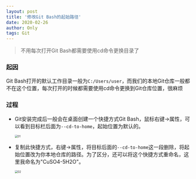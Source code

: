 ```yaml
---
layout: post
title: '修改Git Bash的起始路径'
date: 2020-02-26
author: Only
tags: Git
---
```


> 不用每次打开Git Bash都需要使用cd命令更换目录了

### 起因

Git Bash打开的默认工作目录一般为`C:/Users/user`，而我们的本地Git仓库一般都不在这个位置，每次打开的时候都需要使用cd命令更换到Git仓库位置，很麻烦

### 过程

* Git安装完成后一般会在桌面创建一个快捷方式Git Bash，鼠标右键->属性，可以看到目标栏后面为`--cd-to-home`，起始位置为默认的。

	<img src="http://onlywyj.gitee.io/image_bed/blog/2020-02-26-01.png" alt="01" style="zoom: 50%;" />

* 复制此快捷方式，右键->属性，将目标后面的`--cd-to-home`这一段删除，将起始位置改为你本地仓库的路径。为了区分，还可以将这个快捷方式重命名，这里我命名为"CuSO4-5H2O"。

	<img src="http://onlywyj.gitee.io/image_bed/blog/2020-02-26-02.png" alt="02" style="zoom: 50%;" />





